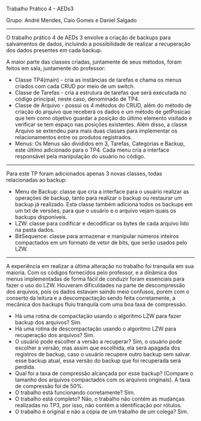 Trabalho Prático 4 - AEDs3

Grupo: André Mendes, Caio Gomes e Daniel Salgado

---

O trabalho prático 4 de AEDs 3 envolve a criação de backups para salvamentos de dados, incluindo a possibilidade de realizar a recuperação dos dados presentes em cada backup.

A maior parte das classes criadas, juntamente de seus métodos, foram feitos em sala, juntamente do professor:

- Classe TP4(main) - cria as instâncias de tarefas e chama os menus criados com cada CRUD por meio de um switch.
- Classe de Tarefas - cria a estrutura de tarefas que será executada no código principal, neste caso, denominado de TP4.
- Classe de Arquivo - possui os 4 métodos do CRUD, além do método de criação do arquivo que receberá os dados e um método de getPosicao que tem como objetivo guardar a posição do último elemento visitado e verificar se tem espaço nas posições existentes. Além disso, a classe Arquivo se extendeu para mais duas classes para implementar os relacionamentos entre os produtos registrados.
- Menus: Os Menus são divididos em 3, Tarefas, Categorias e Backup, este último adicionado para o TP4. Cada menu cria a interface responsável pela manipulação do usuário no código.

---

Para este TP foram adicionados apenas 3 novas classes, todas relacionadas ao backup:
- Menu de Backup: classe que cria a interface para o usuário realizar as operações de backup, tanto para realizar o backup ou restaurar um backup já realizado. Esta classe também adiciona todos os backups em um txt de versões, para que o usuário e o arquivo vejam quais os backups disponíveis.
- LZW: classe para codificar e decodificar os bytes de cada arquivo lido na pasta dados.
- BitSequence: classe para armazenar e manipular números inteiros compactados em um formato de vetor de bits, que serão usados pelo LZW.

---

A experiência em realizar a última alteração no trabalho foi tranquila em sua maioria. Com os códigos fornecidos pelo professor, e a dinâmica dos menus implementadas de forma fácil de conduzir foram essenciais para fazer o uso do LZW. Houveram dificuldades na parte de descompressão dos arquivos, pois os dados estavam saindo meio confusos, porém com o conserto da leitura e a descompactação sendo feita corretamente, a mecânica dos backups fluiu tranquila com uma boa taxa de compressão. 
- Há uma rotina de compactação usando o algoritmo LZW para fazer backup dos arquivos? Sim.
- Há uma rotina de descompactação usando o algoritmo LZW para recuperação dos arquivos? Sim.
- O usuário pode escolher a versão a recuperar? Sim, o usuário pode escolher a versão, mas assim que escolhida, ela será apagada dos registros de backup, caso o usuário recupere outro backup sem salvar esse backup atual, essa versão do backup que foi recuperada será perdida.
- Qual foi a taxa de compressão alcançada por esse backup? (Compare o tamanho dos arquivos compactados com os arquivos originais). A taxa de compressão foi de 50%.
- O trabalho está funcionando corretamente? Sim.
- O trabalho está completo? Não, o trabalho não contém as mudanças realizadas no TP3, por isso, não contém a identificação por rótulos.
- O trabalho é original e não a cópia de um trabalho de um colega? Sim.
